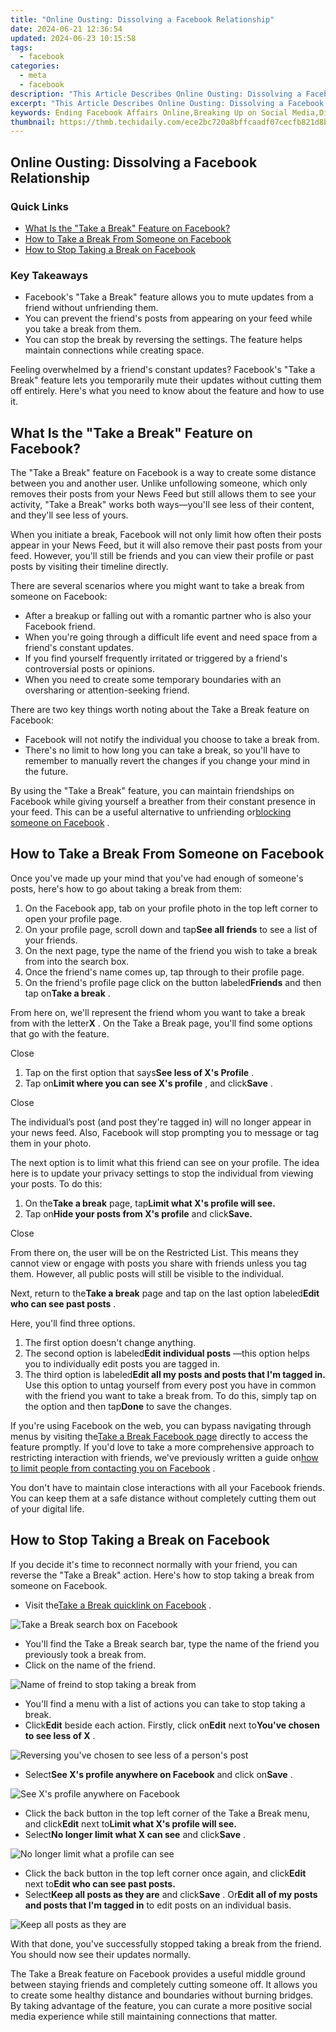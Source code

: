 ```yaml
---
title: "Online Ousting: Dissolving a Facebook Relationship"
date: 2024-06-21 12:36:54
updated: 2024-06-23 10:15:58
tags:
  - facebook
categories:
  - meta
  - facebook
description: "This Article Describes Online Ousting: Dissolving a Facebook Relationship"
excerpt: "This Article Describes Online Ousting: Dissolving a Facebook Relationship"
keywords: Ending Facebook Affairs Online,Breaking Up on Social Media,Dissolving Friendships on FB,Quitting Virtual Relationships,Severing Online Connections,Disconnecting From FB Friends,Terminating Digital Bonds
thumbnail: https://thmb.techidaily.com/ece2bc720a8bffcaadf07cecfb821d8b916ae290e3a31814b743ae86fbbcc5dd.jpg
---
```


## Online Ousting: Dissolving a Facebook Relationship

### Quick Links

* [What Is the "Take a Break" Feature on Facebook?](#what-is-the-quot-take-a-break-quot-feature-on-facebook)
* [How to Take a Break From Someone on Facebook](#how-to-take-a-break-from-someone-on-facebook)
* [How to Stop Taking a Break on Facebook](#how-to-stop-taking-a-break-on-facebook)

### Key Takeaways

* Facebook's "Take a Break" feature allows you to mute updates from a friend without unfriending them.
* You can prevent the friend's posts from appearing on your feed while you take a break from them.
* You can stop the break by reversing the settings. The feature helps maintain connections while creating space.

 Feeling overwhelmed by a friend's constant updates? Facebook's "Take a Break" feature lets you temporarily mute their updates without cutting them off entirely. Here's what you need to know about the feature and how to use it.

## What Is the "Take a Break" Feature on Facebook?

 The "Take a Break" feature on Facebook is a way to create some distance between you and another user. Unlike unfollowing someone, which only removes their posts from your News Feed but still allows them to see your activity, "Take a Break" works both ways—you'll see less of their content, and they'll see less of yours.

 When you initiate a break, Facebook will not only limit how often their posts appear in your News Feed, but it will also remove their past posts from your feed. However, you'll still be friends and you can view their profile or past posts by visiting their timeline directly.

 There are several scenarios where you might want to take a break from someone on Facebook:

* After a breakup or falling out with a romantic partner who is also your Facebook friend.
* When you're going through a difficult life event and need space from a friend's constant updates.
* If you find yourself frequently irritated or triggered by a friend's controversial posts or opinions.
* When you need to create some temporary boundaries with an oversharing or attention-seeking friend.

 There are two key things worth noting about the Take a Break feature on Facebook:

* Facebook will not notify the individual you choose to take a break from.
* There's no limit to how long you can take a break, so you'll have to remember to manually revert the changes if you change your mind in the future.

 By using the "Take a Break" feature, you can maintain friendships on Facebook while giving yourself a breather from their constant presence in your feed. This can be a useful alternative to unfriending or[blocking someone on Facebook](http://www.makeuseof.com/how-to-block-facebook/) .

## How to Take a Break From Someone on Facebook

 Once you've made up your mind that you've had enough of someone's posts, here's how to go about taking a break from them:

1. On the Facebook app, tab on your profile photo in the top left corner to open your profile page.
2. On your profile page, scroll down and tap**See all friends** to see a list of your friends.
3. On the next page, type the name of the friend you wish to take a break from into the search box.
4. Once the friend's name comes up, tap through to their profile page.
5. On the friend's profile page click on the button labeled**Friends** and then tap on**Take a break** .

 From here on, we'll represent the friend whom you want to take a break from with the letter**X** . On the Take a Break page, you'll find some options that go with the feature.

Close

1. Tap on the first option that says**See less of X's Profile** .
2. Tap on**Limit where you can see X's profile** , and click**Save** .

Close

 The individual’s post (and post they're tagged in) will no longer appear in your news feed. Also, Facebook will stop prompting you to message or tag them in your photo.

 The next option is to limit what this friend can see on your profile. The idea here is to update your privacy settings to stop the individual from viewing your posts. To do this:

1. On the**Take a break** page, tap**Limit what X's profile will see.**
2. Tap on**Hide your posts from X's profile** and click**Save.**

Close

 From there on, the user will be on the Restricted List. This means they cannot view or engage with posts you share with friends unless you tag them. However, all public posts will still be visible to the individual.

 Next, return to the**Take a break** page and tap on the last option labeled**Edit who can see past posts** .

Here, you'll find three options.

1. The first option doesn't change anything.
2. The second option is labeled**Edit individual posts** —this option helps you to individually edit posts you are tagged in.
3. The third option is labeled**Edit all my posts and posts that I'm tagged in.** Use this option to untag yourself from every post you have in common with the friend you want to take a break from. To do this, simply tap on the option and then tap**Done** to save the changes.

 If you're using Facebook on the web, you can bypass navigating through menus by visiting the[Take a Break Facebook page](https://web.facebook.com/take%5Fa%5Fbreak) directly to access the feature promptly. If you'd love to take a more comprehensive approach to restricting interaction with friends, we've previously written a guide on[how to limit people from contacting you on Facebook](https://www.makeuseof.com/limit-people-contacting-you-facebook/) .

 You don't have to maintain close interactions with all your Facebook friends. You can keep them at a safe distance without completely cutting them out of your digital life.

## How to Stop Taking a Break on Facebook

 If you decide it's time to reconnect normally with your friend, you can reverse the "Take a Break" action. Here's how to stop taking a break from someone on Facebook.

* Visit the[Take a Break quicklink on Facebook](https://web.facebook.com/take%5Fa%5Fbreak) .

![Take a Break search box on Facebook](https://static1.makeuseofimages.com/wordpress/wp-content/uploads/2024/03/take-a-break.jpg)

* You'll find the Take a Break search bar, type the name of the friend you previously took a break from.
* Click on the name of the friend.

![Name of freind to stop taking a break from](https://static1.makeuseofimages.com/wordpress/wp-content/uploads/2024/03/name-of-freind-to-stop-taking-a-break-from.jpg)

* You'll find a menu with a list of actions you can take to stop taking a break.
* Click**Edit** beside each action. Firstly, click on**Edit** next to**You've chosen to see less of X** .

![Reversing you've chosen to see less of a person's post](https://static1.makeuseofimages.com/wordpress/wp-content/uploads/2024/03/reversing-you-ve-chosen-to-see-less-of-a-person-s-post.jpg)

* Select**See X's profile anywhere on Facebook** and click on**Save** .

![See X's profile anywhere on Facebook](https://static1.makeuseofimages.com/wordpress/wp-content/uploads/2024/03/see-x-s-profile-anywhere-on-facebook.jpg)

* Click the back button in the top left corner of the Take a Break menu, and click**Edit** next to**Limit what X's profile will see.**
* Select**No longer limit what X can see** and click**Save** .

![No longer limit what a profile can see](https://static1.makeuseofimages.com/wordpress/wp-content/uploads/2024/03/no-longer-limit-what-a-profile-can-see.jpg)

* Click the back button in the top left corner once again, and click**Edit** next to**Edit who can see past posts.**
* Select**Keep all posts as they are** and click**Save** . Or**Edit all of my posts and posts that I'm tagged in** to edit posts on an individual basis.

![Keep all posts as they are](https://static1.makeuseofimages.com/wordpress/wp-content/uploads/2024/03/keep-all-posts-as-they-are.jpg)

 With that done, you've successfully stopped taking a break from the friend. You should now see their updates normally.

 The Take a Break feature on Facebook provides a useful middle ground between staying friends and completely cutting someone off. It allows you to create some healthy distance and boundaries without burning bridges. By taking advantage of the feature, you can curate a more positive social media experience while still maintaining connections that matter.


<ins class="adsbygoogle"
     style="display:block"
     data-ad-format="autorelaxed"
     data-ad-client="ca-pub-7571918770474297"
     data-ad-slot="1223367746"></ins>



<ins class="adsbygoogle"
     style="display:block"
     data-ad-client="ca-pub-7571918770474297"
     data-ad-slot="8358498916"
     data-ad-format="auto"
     data-full-width-responsive="true"></ins>

